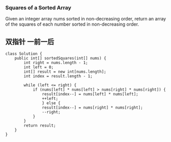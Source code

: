 ### Squares of a Sorted Array
Given an integer array nums sorted in non-decreasing order, return an array of the squares of each number sorted in non-decreasing order.

## 双指针 一前一后
    class Solution {
        public int[] sortedSquares(int[] nums) {
            int right = nums.length - 1;
            int left = 0;
            int[] result = new int[nums.length];
            int index = result.length - 1;
            
            while (left <= right) {
                if (nums[left] * nums[left] > nums[right] * nums[right]) {
                    result[index--] = nums[left] * nums[left];
                    ++left;
                    } else {
                    result[index--] = nums[right] * nums[right];
                    --right;
                }
            }
            return result;
        }
    }